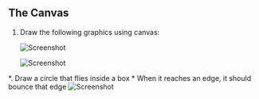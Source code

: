 ## The Canvas

1. Draw the following graphics using canvas:

    ![Screenshot](https://raw.githubusercontent.com/flextry/Telerik-Academy/master/Web%20Design%20&%20Development/4.%20JavaScript%20UI%20&%20DOM/01.%20The%20Canvas/snowman.png)

    ![Screenshot](https://raw.githubusercontent.com/flextry/Telerik-Academy/master/Web%20Design%20&%20Development/4.%20JavaScript%20UI%20&%20DOM/01.%20The%20Canvas/house.png)

*. Draw a circle that flies inside a box
    * When it reaches an edge, it should bounce that edge
    ![Screenshot](https://raw.githubusercontent.com/flextry/Telerik-Academy/master/Web%20Design%20&%20Development/4.%20JavaScript%20UI%20&%20DOM/01.%20The%20Canvas/ball.png)
